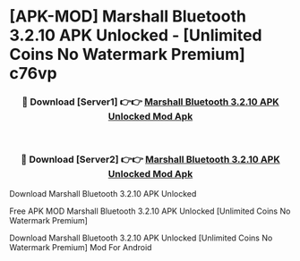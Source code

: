 # [APK-MOD] Marshall Bluetooth 3.2.10 APK Unlocked - [Unlimited Coins No Watermark Premium] c76vp



<div align="center">
<h3>🔴 Download [Server1] 👉👉 <a href="https://momento.my/?title=Marshall_Bluetooth_3.2.10_APK_Unlocked">Marshall Bluetooth 3.2.10 APK Unlocked Mod Apk</a></h3><br>

<h3>🔴 Download [Server2] 👉👉 <a href="https://momento.my/?title=Marshall_Bluetooth_3.2.10_APK_Unlocked">Marshall Bluetooth 3.2.10 APK Unlocked Mod Apk</a></h3>
</div>



Download Marshall Bluetooth 3.2.10 APK Unlocked 

Free APK MOD Marshall Bluetooth 3.2.10 APK Unlocked [Unlimited Coins No Watermark Premium]

Download Marshall Bluetooth 3.2.10 APK Unlocked [Unlimited Coins No Watermark Premium] Mod For Android
